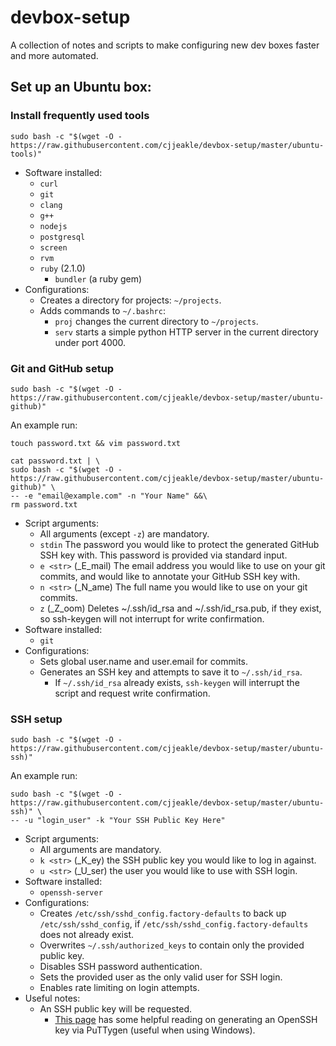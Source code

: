 # devbox-setup
A collection of notes and scripts to make configuring new dev boxes faster and more automated.

## Set up an Ubuntu box:

### Install frequently used tools
`sudo bash -c "$(wget -O - https://raw.githubusercontent.com/cjjeakle/devbox-setup/master/ubuntu-tools)"`
* Software installed:
    * `curl`
    * `git`
    * `clang`
    * `g++`
    * `nodejs`
    * `postgresql`
    * `screen`
    * `rvm`
    * `ruby` (2.1.0)
        * `bundler` (a ruby gem)
* Configurations:
    * Creates a directory for projects: `~/projects`.
    * Adds commands to `~/.bashrc`:
        * `proj` changes the current directory to `~/projects`.
        * `serv` starts a simple python HTTP server in the current directory under port 4000.

### Git and GitHub setup
`sudo bash -c "$(wget -O - https://raw.githubusercontent.com/cjjeakle/devbox-setup/master/ubuntu-github)"`

An example run:

`touch password.txt && vim password.txt`
```
cat password.txt | \
sudo bash -c "$(wget -O - https://raw.githubusercontent.com/cjjeakle/devbox-setup/master/ubuntu-github)" \
-- -e "email@example.com" -n "Your Name" &&\
rm password.txt
```
* Script arguments:
    * All arguments (except `-z`) are mandatory.
    * `stdin` The password you would like to protect the generated GitHub SSH key with. This password is provided via standard input.
    * `e <str>` (_E_mail) The email address you would like to use on your git commits, and would like to annotate your GitHub SSH key with.
    * `n <str>` (_N_ame) The full name you would like to use on your git commits.
    * `z` (_Z_oom) Deletes ~/.ssh/id_rsa and ~/.ssh/id_rsa.pub, if they exist, so ssh-keygen will not interrupt for write confirmation.
* Software installed:
    * `git`
* Configurations:
    * Sets global user.name and user.email for commits.
    * Generates an SSH key and attempts to save it to `~/.ssh/id_rsa`.
        * If `~/.ssh/id_rsa` already exists, `ssh-keygen` will interrupt the script and request write confirmation.

### SSH setup
`sudo bash -c "$(wget -O - https://raw.githubusercontent.com/cjjeakle/devbox-setup/master/ubuntu-ssh)"`

An example run:

```
sudo bash -c "$(wget -O - https://raw.githubusercontent.com/cjjeakle/devbox-setup/master/ubuntu-ssh)" \
-- -u "login_user" -k "Your SSH Public Key Here"
```
* Script arguments:
    * All arguments are mandatory.
    * `k <str>` (_K_ey) the SSH public key you would like to log in against.
    * `u <str>` (_U_ser) the user you would like to use with SSH login.
* Software installed:
    * `openssh-server`
* Configurations:
    * Creates `/etc/ssh/sshd_config.factory-defaults` to back up `/etc/ssh/sshd_config`, if `/etc/ssh/sshd_config.factory-defaults` does not already exist.
    * Overwrites `~/.ssh/authorized_keys` to contain only the provided public key.
    * Disables SSH password authentication.
    * Sets the provided user as the only valid user for SSH login.
    * Enables rate limiting on login attempts.
* Useful notes:
    * An SSH public key will be requested.
        * [This page](https://www.digitalocean.com/community/tutorials/how-to-create-ssh-keys-with-putty-to-connect-to-a-vps) has some helpful reading on generating an OpenSSH key via PuTTygen (useful when using Windows).
